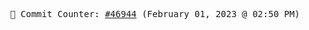 <p align="center">
    <samp>
        📮 Commit Counter: <a href="https://github.com/Javascript-void0/Javascript-void0/commits/main">#46944</a> (February 01, 2023 @ 02:50 PM)
    </samp>
</p>